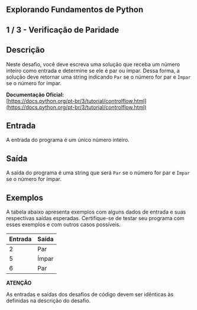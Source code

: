 Explorando Fundamentos de Python
--------------------------------
1 / 3 - Verificação de Paridade
-------------------------------

Descrição
---------

Neste desafio, você deve escreva uma solução que receba um número inteiro como entrada e determine se ele é par ou
ímpar. Dessa forma, a solução deve retornar uma string indicando `Par` se o número for par e `Ímpar` se o número for
ímpar.

**Documentação Oficial:**  
[https://docs.python.org/pt-br/3/tutorial/controlflow.html](https://docs.python.org/pt-br/3/tutorial/controlflow.html)

Entrada
-------

A entrada do programa é um único número inteiro.

Saída
-----

A saída do programa é uma string que será `Par` se o número for par e `Ímpar` se o número for ímpar.

Exemplos
--------

A tabela abaixo apresenta exemplos com alguns dados de entrada e suas respectivas saídas esperadas. Certifique-se de
testar seu programa com esses exemplos e com outros casos possíveis.

| Entrada | Saída |
|:--------|:------|
| 2       | Par   |
| 5       | Ímpar |
| 6       | Par   |

**ATENÇÃO**

As entradas e saídas dos desafios de código devem ser idênticas às definidas na descrição do desafio.
